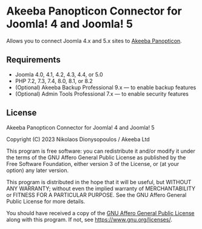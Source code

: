 # Akeeba Panopticon Connector for Joomla! 4 and Joomla! 5

Allows you to connect Joomla 4.x and 5.x sites to [Akeeba Panopticon](https://github.com/akeeba/panopticon).

## Requirements

* Joomla 4.0, 4.1, 4.2, 4.3, 4.4, or 5.0
* PHP 7.2, 7.3, 7.4, 8.0, 8.1, or 8.2
* (Optional) Akeeba Backup Professional 9.x — to enable backup features
* (Optional) Admin Tools Professional 7.x — to enable security features

## License

Akeeba Panopticon Connector for Joomla! 4 and Joomla! 5

Copyright (C) 2023  Nikolaos Dionysopoulos / Akeeba Ltd

This program is free software: you can redistribute it and/or modify it under the terms of the GNU Affero General Public License as published by the Free Software Foundation, either version 3 of the License, or (at your option) any later version.

This program is distributed in the hope that it will be useful, but WITHOUT ANY WARRANTY; without even the implied warranty of MERCHANTABILITY or FITNESS FOR A PARTICULAR PURPOSE.  See the GNU Affero General Public License for more details.

You should have received a copy of the [GNU Affero General Public License](LICENSE.txt) along with this program.  If not, see <https://www.gnu.org/licenses/>.